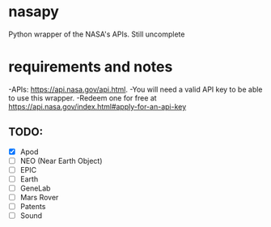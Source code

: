 # nasapy
Python wrapper of the NASA's APIs. Still uncomplete

# requirements and notes
-APIs: https://api.nasa.gov/api.html.
-You will need a valid API key to be able to use this wrapper.
-Redeem one for free at https://api.nasa.gov/index.html#apply-for-an-api-key

## TODO:
- [x] Apod
- [ ] NEO (Near Earth Object)
- [ ] EPIC
- [ ] Earth
- [ ] GeneLab
- [ ] Mars Rover
- [ ] Patents
- [ ] Sound
